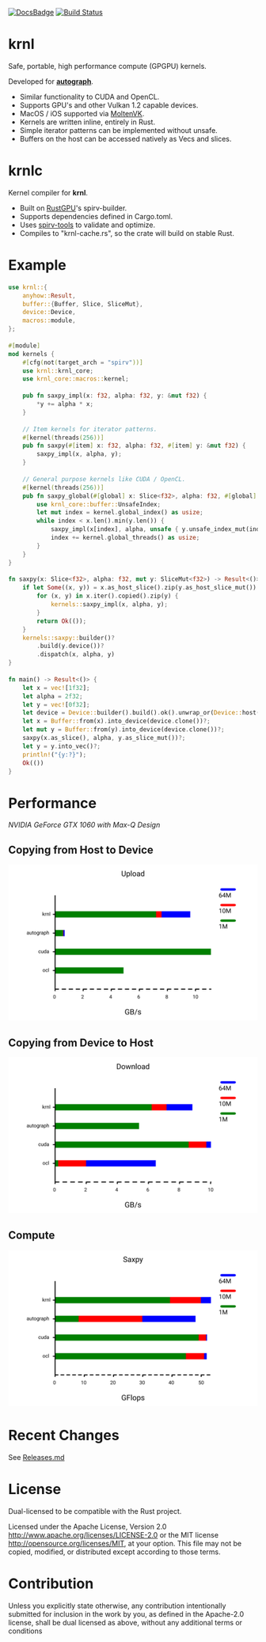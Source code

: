 [![DocsBadge]][Docs]
[![Build Status](https://github.com/charles-r-earp/autograph/workflows/Continuous%20Integration/badge.svg?branch=main)](https://github.com/charles-r-earp/krnl/actions)

[Docs]: https://docs.rs/krnl
[DocsBadge]: https://docs.rs/krnl/badge.svg

# **krnl**
Safe, portable, high performance compute (GPGPU) kernels.

Developed for [**autograph**](https://github.com/charles-r-earp/autograph). 
- Similar functionality to CUDA and OpenCL.
- Supports GPU's and other Vulkan 1.2 capable devices.
- MacOS / iOS supported via [MoltenVK](https://github.com/KhronosGroup/MoltenVK).
- Kernels are written inline, entirely in Rust.
- Simple iterator patterns can be implemented without unsafe.
- Buffers on the host can be accessed natively as Vecs and slices.

# **krnlc**
Kernel compiler for **krnl**. 
- Built on [RustGPU](https://github.com/EmbarkStudios/rust-gpu)'s spirv-builder.
- Supports dependencies defined in Cargo.toml. 
- Uses [spirv-tools](https://github.com/EmbarkStudios/spirv-tools-rs) to validate and optimize. 
- Compiles to "krnl-cache.rs", so the crate will build on stable Rust.

# Example
```rust
use krnl::{
    anyhow::Result,
    buffer::{Buffer, Slice, SliceMut},
    device::Device,
    macros::module,
};

#[module]
mod kernels {
    #[cfg(not(target_arch = "spirv"))]
    use krnl::krnl_core;
    use krnl_core::macros::kernel;

    pub fn saxpy_impl(x: f32, alpha: f32, y: &mut f32) {
        *y += alpha * x;
    }

    // Item kernels for iterator patterns.
    #[kernel(threads(256))]
    pub fn saxpy(#[item] x: f32, alpha: f32, #[item] y: &mut f32) {
        saxpy_impl(x, alpha, y);
    }

    // General purpose kernels like CUDA / OpenCL.
    #[kernel(threads(256))]
    pub fn saxpy_global(#[global] x: Slice<f32>, alpha: f32, #[global] y: UnsafeSlice<f32>) {
        use krnl_core::buffer::UnsafeIndex;
        let mut index = kernel.global_index() as usize;
        while index < x.len().min(y.len()) {
            saxpy_impl(x[index], alpha, unsafe { y.unsafe_index_mut(index) });
            index += kernel.global_threads() as usize;
        }
    }
}

fn saxpy(x: Slice<f32>, alpha: f32, mut y: SliceMut<f32>) -> Result<()> {
    if let Some((x, y)) = x.as_host_slice().zip(y.as_host_slice_mut()) {
        for (x, y) in x.iter().copied().zip(y) {
            kernels::saxpy_impl(x, alpha, y);
        }
        return Ok(());
    } 
    kernels::saxpy::builder()?
        .build(y.device())?
        .dispatch(x, alpha, y) 
}

fn main() -> Result<()> {
    let x = vec![1f32];
    let alpha = 2f32;
    let y = vec![0f32];
    let device = Device::builder().build().ok().unwrap_or(Device::host());
    let x = Buffer::from(x).into_device(device.clone())?;
    let mut y = Buffer::from(y).into_device(device.clone())?;
    saxpy(x.as_slice(), alpha, y.as_slice_mut())?;
    let y = y.into_vec()?;
    println!("{y:?}");
    Ok(())
}
```

# Performance 
*NVIDIA GeForce GTX 1060 with Max-Q Design*
## Copying from Host to Device
![Upload](benches/compute-benches/charts/nv_gtx1060/upload.svg)
## Copying from Device to Host
![Download](benches/compute-benches/charts/nv_gtx1060/download.svg)
## Compute
![Saxpy](benches/compute-benches/charts/nv_gtx1060/saxpy.svg)

# Recent Changes 
See [Releases.md](https://github.com/charles-r-earp/krnl/blob/main/Releases.md)

# License
Dual-licensed to be compatible with the Rust project.

Licensed under the Apache License, Version 2.0 http://www.apache.org/licenses/LICENSE-2.0 or the MIT license http://opensource.org/licenses/MIT, at your option. This file may not be copied, modified, or distributed except according to those terms.

# Contribution
Unless you explicitly state otherwise, any contribution intentionally submitted for inclusion in the work by you, as defined in the Apache-2.0 license, shall be dual licensed as above, without any additional terms or conditions